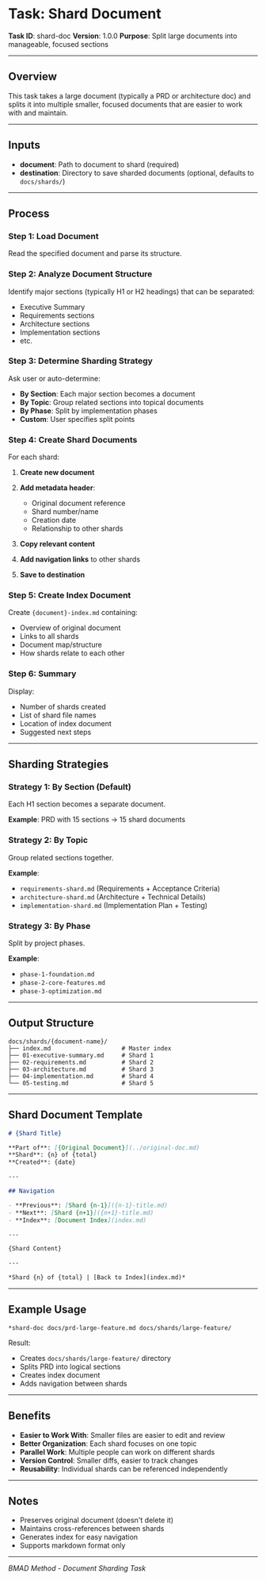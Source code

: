 # Task: Shard Document

**Task ID**: shard-doc
**Version**: 1.0.0
**Purpose**: Split large documents into manageable, focused sections

---

## Overview

This task takes a large document (typically a PRD or architecture doc) and splits it into multiple smaller, focused documents that are easier to work with and maintain.

---

## Inputs

- **document**: Path to document to shard (required)
- **destination**: Directory to save sharded documents (optional, defaults to `docs/shards/`)

---

## Process

### Step 1: Load Document
Read the specified document and parse its structure.

### Step 2: Analyze Document Structure
Identify major sections (typically H1 or H2 headings) that can be separated:
- Executive Summary
- Requirements sections
- Architecture sections
- Implementation sections
- etc.

### Step 3: Determine Sharding Strategy
Ask user or auto-determine:
- **By Section**: Each major section becomes a document
- **By Topic**: Group related sections into topical documents
- **By Phase**: Split by implementation phases
- **Custom**: User specifies split points

### Step 4: Create Shard Documents
For each shard:

1. **Create new document**
2. **Add metadata header**:
   - Original document reference
   - Shard number/name
   - Creation date
   - Relationship to other shards

3. **Copy relevant content**
4. **Add navigation links** to other shards
5. **Save to destination**

### Step 5: Create Index Document
Create `{document}-index.md` containing:
- Overview of original document
- Links to all shards
- Document map/structure
- How shards relate to each other

### Step 6: Summary
Display:
- Number of shards created
- List of shard file names
- Location of index document
- Suggested next steps

---

## Sharding Strategies

### Strategy 1: By Section (Default)
Each H1 section becomes a separate document.

**Example**: PRD with 15 sections → 15 shard documents

### Strategy 2: By Topic
Group related sections together.

**Example**:
- `requirements-shard.md` (Requirements + Acceptance Criteria)
- `architecture-shard.md` (Architecture + Technical Details)
- `implementation-shard.md` (Implementation Plan + Testing)

### Strategy 3: By Phase
Split by project phases.

**Example**:
- `phase-1-foundation.md`
- `phase-2-core-features.md`
- `phase-3-optimization.md`

---

## Output Structure

```
docs/shards/{document-name}/
├── index.md                    # Master index
├── 01-executive-summary.md     # Shard 1
├── 02-requirements.md          # Shard 2
├── 03-architecture.md          # Shard 3
├── 04-implementation.md        # Shard 4
└── 05-testing.md               # Shard 5
```

---

## Shard Document Template

```markdown
# {Shard Title}

**Part of**: [{Original Document}](../original-doc.md)
**Shard**: {n} of {total}
**Created**: {date}

---

## Navigation

- **Previous**: [Shard {n-1}]({n-1}-title.md)
- **Next**: [Shard {n+1}]({n+1}-title.md)
- **Index**: [Document Index](index.md)

---

{Shard Content}

---

*Shard {n} of {total} | [Back to Index](index.md)*
```

---

## Example Usage

```
*shard-doc docs/prd-large-feature.md docs/shards/large-feature/
```

Result:
- Creates `docs/shards/large-feature/` directory
- Splits PRD into logical sections
- Creates index document
- Adds navigation between shards

---

## Benefits

- **Easier to Work With**: Smaller files are easier to edit and review
- **Better Organization**: Each shard focuses on one topic
- **Parallel Work**: Multiple people can work on different shards
- **Version Control**: Smaller diffs, easier to track changes
- **Reusability**: Individual shards can be referenced independently

---

## Notes

- Preserves original document (doesn't delete it)
- Maintains cross-references between shards
- Generates index for easy navigation
- Supports markdown format only

---

*BMAD Method - Document Sharding Task*
